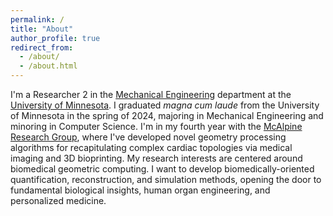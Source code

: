 ```yaml
---
permalink: /
title: "About"
author_profile: true
redirect_from: 
  - /about/
  - /about.html
---
```


I'm a Researcher 2 in the <a href="https://cse.umn.edu/me" target="_blank">Mechanical Engineering</a> department at the <a href="https://twin-cities.umn.edu/" target="_blank">University of Minnesota</a>. I graduated <i>magna cum laude</i> from the University of Minnesota in the spring of 2024, majoring in Mechanical Engineering and minoring in Computer Science. I'm in my fourth year with the <a href="https://sites.google.com/view/mcalpineresearchgroup/home" target="_blank">McAlpine Research Group</a>, where I've developed novel geometry processing algorithms for recapitulating complex cardiac topologies via medical imaging and 3D bioprinting. My research interests are centered around biomedical geometric computing. I want to develop biomedically-oriented quantification, reconstruction, and simulation methods, opening the door to fundamental biological insights, human organ engineering, and personalized medicine.
